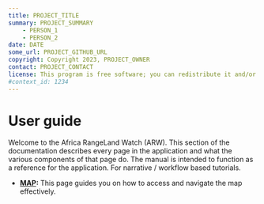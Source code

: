 ```yaml
---
title: PROJECT_TITLE
summary: PROJECT_SUMMARY
    - PERSON_1
    - PERSON_2
date: DATE
some_url: PROJECT_GITHUB_URL
copyright: Copyright 2023, PROJECT_OWNER
contact: PROJECT_CONTACT
license: This program is free software; you can redistribute it and/or modify it under the terms of the GNU Affero General Public License as published by the Free Software Foundation; either version 3 of the License, or (at your option) any later version.
#context_id: 1234
---
```


# User guide
Welcome to the Africa RangeLand Watch (ARW). This section of the documentation describes every page in the application and what the various components of that page do. The manual is intended to function as a reference for the application. For narrative / workflow based tutorials.

* **[MAP](./map.md):** This page guides you on how to access and navigate the map effectively.

